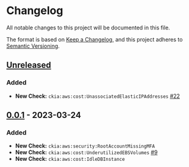 # Changelog
All notable changes to this project will be documented in this file.

The format is based on [Keep a Changelog](https://keepachangelog.com/en/1.0.0/),
and this project adheres to [Semantic Versioning](https://semver.org/spec/v2.0.0.html).

## [Unreleased]
### Added
- **New Check:** `ckia:aws:cost:UnassociatedElasticIPAddresses` [#22](https://github.com/brittandeyoung/ckia/issues/22)

## [0.0.1] - 2023-03-24
### Added
- **New Check:** `ckia:aws:security:RootAccountMissingMFA`
- **New Check:** `ckia:aws:cost:UnderutilizedEBSVolumes` [#9](https://github.com/brittandeyoung/ckia/issues/9)
- **New Check:** `ckia:aws:cost:IdleDBInstance`

[Unreleased]: https://github.com/brittandeyoung/ckia/compare/v0.0.1..HEAD
[0.0.1]: https://github.com/brittandeyoung/ckia/tree/v0.0.1